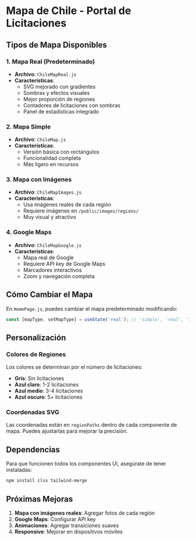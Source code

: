 # Mapa de Chile - Portal de Licitaciones

## Tipos de Mapa Disponibles

### 1. Mapa Real (Predeterminado)
- **Archivo**: `ChileMapReal.js`
- **Características**:
  - SVG mejorado con gradientes
  - Sombras y efectos visuales
  - Mejor proporción de regiones
  - Contadores de licitaciones con sombras
  - Panel de estadísticas integrado

### 2. Mapa Simple
- **Archivo**: `ChileMap.js`
- **Características**:
  - Versión básica con rectángulos
  - Funcionalidad completa
  - Más ligero en recursos

### 3. Mapa con Imágenes
- **Archivo**: `ChileMapImages.js`
- **Características**:
  - Usa imágenes reales de cada región
  - Requiere imágenes en `/public/images/regions/`
  - Muy visual y atractivo

### 4. Google Maps
- **Archivo**: `ChileMapGoogle.js`
- **Características**:
  - Mapa real de Google
  - Requiere API key de Google Maps
  - Marcadores interactivos
  - Zoom y navegación completa

## Cómo Cambiar el Mapa

En `HomePage.js`, puedes cambiar el mapa predeterminado modificando:

```javascript
const [mapType, setMapType] = useState('real'); // 'simple', 'real', 'images', 'google'
```

## Personalización

### Colores de Regiones
Los colores se determinan por el número de licitaciones:
- **Gris**: Sin licitaciones
- **Azul claro**: 1-2 licitaciones
- **Azul medio**: 3-4 licitaciones
- **Azul oscuro**: 5+ licitaciones

### Coordenadas SVG
Las coordenadas están en `regionPaths` dentro de cada componente de mapa. Puedes ajustarlas para mejorar la precisión.

## Dependencias

Para que funcionen todos los componentes UI, asegúrate de tener instaladas:

```bash
npm install clsx tailwind-merge
```

## Próximas Mejoras

1. **Mapa con imágenes reales**: Agregar fotos de cada región
2. **Google Maps**: Configurar API key
3. **Animaciones**: Agregar transiciones suaves
4. **Responsive**: Mejorar en dispositivos móviles 